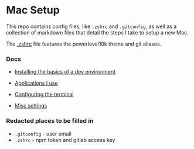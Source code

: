 # Mac Setup

This repo contains config files, like `.zshrc` and `.gitconfig`, as well as a collection of markdown files that detail the steps I take to setup a new Mac.

The [.zshrc](config/.zshrc) file features the powerlevel10k theme and git aliases.

### Docs

- [Installing the basics of a dev environment](01-first-things.md)

- [Applications I use](02-applications.md)

- [Configuring the terminal](03-terminal.md)

- [Misc settings](04-misc.md)

### Redacted places to be filled in

- `.gitconfig` - user email
- `.zshrc` - npm token and gitlab access key
